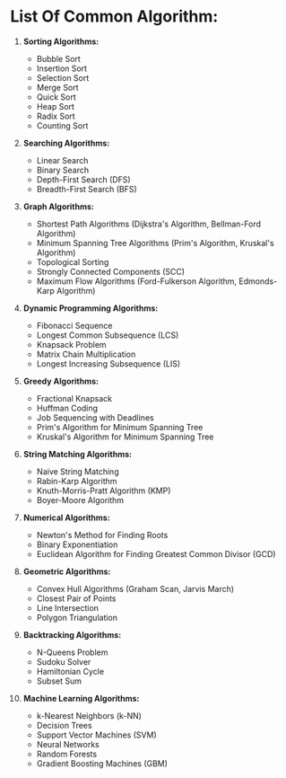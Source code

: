 # List Of Common Algorithm:

1. **Sorting Algorithms:**
   - Bubble Sort
   - Insertion Sort
   - Selection Sort
   - Merge Sort
   - Quick Sort
   - Heap Sort
   - Radix Sort
   - Counting Sort

2. **Searching Algorithms:**
   - Linear Search
   - Binary Search
   - Depth-First Search (DFS)
   - Breadth-First Search (BFS)

3. **Graph Algorithms:**
   - Shortest Path Algorithms (Dijkstra's Algorithm, Bellman-Ford Algorithm)
   - Minimum Spanning Tree Algorithms (Prim's Algorithm, Kruskal's Algorithm)
   - Topological Sorting
   - Strongly Connected Components (SCC)
   - Maximum Flow Algorithms (Ford-Fulkerson Algorithm, Edmonds-Karp Algorithm)

4. **Dynamic Programming Algorithms:**
   - Fibonacci Sequence
   - Longest Common Subsequence (LCS)
   - Knapsack Problem
   - Matrix Chain Multiplication
   - Longest Increasing Subsequence (LIS)

5. **Greedy Algorithms:**
   - Fractional Knapsack
   - Huffman Coding
   - Job Sequencing with Deadlines
   - Prim's Algorithm for Minimum Spanning Tree
   - Kruskal's Algorithm for Minimum Spanning Tree

6. **String Matching Algorithms:**
   - Naive String Matching
   - Rabin-Karp Algorithm
   - Knuth-Morris-Pratt Algorithm (KMP)
   - Boyer-Moore Algorithm

7. **Numerical Algorithms:**
   - Newton's Method for Finding Roots
   - Binary Exponentiation
   - Euclidean Algorithm for Finding Greatest Common Divisor (GCD)

8. **Geometric Algorithms:**
   - Convex Hull Algorithms (Graham Scan, Jarvis March)
   - Closest Pair of Points
   - Line Intersection
   - Polygon Triangulation

9. **Backtracking Algorithms:**
   - N-Queens Problem
   - Sudoku Solver
   - Hamiltonian Cycle
   - Subset Sum

10. **Machine Learning Algorithms:**
    - k-Nearest Neighbors (k-NN)
    - Decision Trees
    - Support Vector Machines (SVM)
    - Neural Networks
    - Random Forests
    - Gradient Boosting Machines (GBM)
